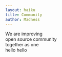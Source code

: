 ```yaml
---
layout: haiku
title: Community
author: Madness
---
```


We are improving<br>
open source community<br>
together as one<br>
hello hello